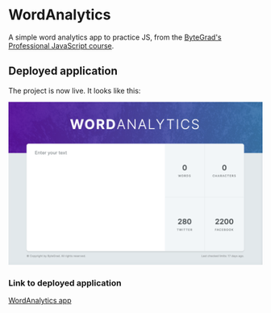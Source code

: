 # WordAnalytics
A simple word analytics app to practice JS, from the [ByteGrad's][bytegrad-url] [Professional JavaScript course][jscourse-url].

## Deployed application

The project is now live. It looks like this:

![deployed app][deployed-img]

### Link to deployed application

[WordAnalytics app][deployed-url]


<!-- Resources -->
[jscourse-url]: https://bytegrad.com/app/professional-javascript/welcome
[bytegrad-url]: https://github.com/ByteGrad
[deployed-url]: https://icollier77.github.io/word-analytics/
[deployed-img]: ./assets/word-analytics.png
